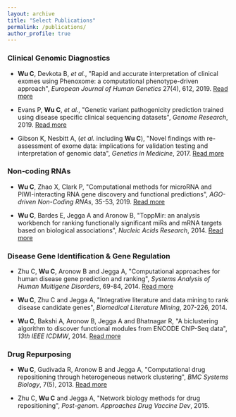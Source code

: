 ```yaml
---
layout: archive
title: "Select Publications"
permalink: /publications/
author_profile: true
---
```


### Clinical Genomic Diagnostics

- **Wu C**, Devkota B, *et al.*, "Rapid and accurate interpretation of clinical exomes using Phenoxome: a computational phenotype-driven approach", *European Journal of Human Genetics* 27(4), 612, 2019. [Read more](https://www.nature.com/articles/s41431-018-0328-7)

- Evans P, **Wu C**, *et al.*, "Genetic variant pathogenicity prediction trained using disease specific clinical sequencing datasets", *Genome Research*, 2019. [Read more](https://genome.cshlp.org/content/early/2019/06/21/gr.240994.118)

- Gibson K, Nesbitt A, (*et al.* including **Wu C**), "Novel findings with re-assessment of exome data: implications for validation testing and interpretation of genomic data", *Genetics in Medicine*, 2017. [Read more](https://www.nature.com/articles/gim2017153)

### Non-coding RNAs

- **Wu C**, Zhao X, Clark P, "Computational methods for microRNA and PIWI-interacting RNA gene discovery and functional predictions", *AGO-driven Non-Coding RNAs*, 35-53, 2019. [Read more](https://www.sciencedirect.com/science/article/pii/B9780128156698000026)

- **Wu C**, Bardes E, Jegga A and Aronow B, "ToppMir: an analysis workbench for ranking functionally significant miRs and mRNA targets based on biological associations", *Nucleic Acids Research*, 2014. [Read more](https://academic.oup.com/nar/article/42/W1/W107/2437383)

### Disease Gene Identification & Gene Regulation

- Zhu C, **Wu C**, Aronow B and Jegga A, "Computational approaches for human disease gene prediction and ranking", *Systems Analysis of Human Multigene Disorders*, 69-84, 2014. [Read more](https://link.springer.com/chapter/10.1007/978-1-4614-8778-4_4)

- **Wu C**, Zhu C and Jegga A, "Integrative literature and data mining to rank disease candidate genes", *Biomedical Literature Mining*, 207-226, 2014.

- **Wu C**, Bakshi A, Aronow B, Jegga A and Bhatnagar R, "A biclustering algorithm to discover functional modules from ENCODE ChIP-Seq data", *13th IEEE ICDMW*, 2014. [Read more](https://ieeexplore.ieee.org/abstract/document/6753908)

### Drug Repurposing

- **Wu C**, Gudivada R, Aronow B and Jegga A, "Computational drug repositioning through heterogeneous network clustering", *BMC Systems Biology*, 7(5), 2013. [Read more](https://bmcsystbiol.biomedcentral.com/articles/10.1186/1752-0509-7-S5-S6)

- Zhu C, **Wu C** and Jegga A, "Network biology methods for drug repositioning", *Post-genom. Approaches Drug Vaccine Dev*, 2015.
